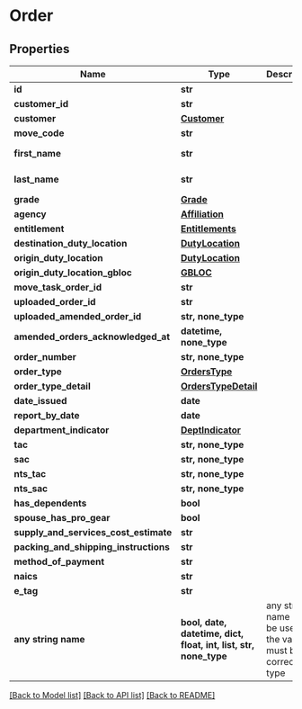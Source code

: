 # Order


## Properties
Name | Type | Description | Notes
------------ | ------------- | ------------- | -------------
**id** | **str** |  | [optional] 
**customer_id** | **str** |  | [optional] 
**customer** | [**Customer**](Customer.md) |  | [optional] 
**move_code** | **str** |  | [optional] 
**first_name** | **str** |  | [optional] [readonly] 
**last_name** | **str** |  | [optional] [readonly] 
**grade** | [**Grade**](Grade.md) |  | [optional] 
**agency** | [**Affiliation**](Affiliation.md) |  | [optional] 
**entitlement** | [**Entitlements**](Entitlements.md) |  | [optional] 
**destination_duty_location** | [**DutyLocation**](DutyLocation.md) |  | [optional] 
**origin_duty_location** | [**DutyLocation**](DutyLocation.md) |  | [optional] 
**origin_duty_location_gbloc** | [**GBLOC**](GBLOC.md) |  | [optional] 
**move_task_order_id** | **str** |  | [optional] 
**uploaded_order_id** | **str** |  | [optional] 
**uploaded_amended_order_id** | **str, none_type** |  | [optional] 
**amended_orders_acknowledged_at** | **datetime, none_type** |  | [optional] 
**order_number** | **str, none_type** |  | [optional] 
**order_type** | [**OrdersType**](OrdersType.md) |  | [optional] 
**order_type_detail** | [**OrdersTypeDetail**](OrdersTypeDetail.md) |  | [optional] 
**date_issued** | **date** |  | [optional] 
**report_by_date** | **date** |  | [optional] 
**department_indicator** | [**DeptIndicator**](DeptIndicator.md) |  | [optional] 
**tac** | **str, none_type** |  | [optional] 
**sac** | **str, none_type** |  | [optional] 
**nts_tac** | **str, none_type** |  | [optional] 
**nts_sac** | **str, none_type** |  | [optional] 
**has_dependents** | **bool** |  | [optional] 
**spouse_has_pro_gear** | **bool** |  | [optional] 
**supply_and_services_cost_estimate** | **str** |  | [optional] 
**packing_and_shipping_instructions** | **str** |  | [optional] 
**method_of_payment** | **str** |  | [optional] 
**naics** | **str** |  | [optional] 
**e_tag** | **str** |  | [optional] 
**any string name** | **bool, date, datetime, dict, float, int, list, str, none_type** | any string name can be used but the value must be the correct type | [optional]

[[Back to Model list]](../README.md#documentation-for-models) [[Back to API list]](../README.md#documentation-for-api-endpoints) [[Back to README]](../README.md)


